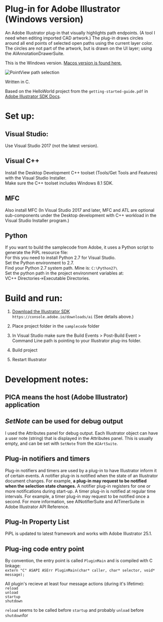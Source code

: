# Plug-in for Adobe Illustrator (Windows version)
An Adobe Illustrator plug-in that visually highlights path endpoints. (A tool I need when editing imported CAD artwork.) The plug-in draws circles around all end points of selected open paths using the current layer color. The circles are not part of the artwork, but is drawn on the UI layer; using the AIAnnotationDrawerSuite. 

This is the Windows version. [Macos version is found here.](https://github.com/superpanic/PointView)

![PointView path selection](http://superpanic.com/pointview/pvart.png)

Written in C.  

Based on the HelloWorld project from the `getting-started-guide.pdf` in [Adobe Illustrator SDK Docs](https://console.adobe.io/downloads/ai).  

# Set up:

## Visual Studio:
Use Visual Studio 2017 (not the latest version).  

## Visual C++  
Install the Desktop Development C++ toolset (Tools/Get Tools and Features) with the Visual Studio Installer.  
Make sure the C++ toolset includes Windows 8.1 SDK.  

## MFC  
Also install MFC (In Visual Studio 2017 and later, MFC and ATL are optional sub-components under the Desktop development with C++ workload in the Visual Studio Installer program.)  

## Python
If you want to build the samplecode from Adobe, it uses a Python script to generate the PiPL resource file:  
For this you need to install Python 2.7 for Visual Studio.  
Set the Python environment to 2.7.  
Find your Python 2.7 system path. Mine is: `C:\Python27\`  
Set the python path in the project environment variables at:  
VC++ Directories->Executable Directories.

# Build and run:

1. [Download the Illustrator SDK](https://console.adobe.io/downloads/ai)  
`https://console.adobe.io/downloads/ai`
(See details above.)  

2. Place project folder in the `samplecode` folder

3. In Visual Studio make sure the Build Events > Post-Build Event > Command Line path is pointing to your Illustrator plug-ins folder.

4. Build project

5. Restart Illustrator

# Development notes:

## PICA means the host (Adobe Illustrator) application

## *SetNote* can be used for debug output
I used the Attributes panel for debug output. Each Illustrator object can have a user note (string) that is displayed in the Attributes panel. This is usually empty, and can be set with `SetNote` from the `AIArtSuite`.

## Plug-in notifiers and timers
Plug-in notifiers and timers are used by a plug-in to have Illustrator inform it of certain events.
A notifier plug-in is notified when the state of an Illustrator document changes. For example, **a plug-in may request to be notified when the selection state changes.** A notifier plug-in registers for one or more notifications during start-up.
A timer plug-in is notified at regular time intervals. For example, a timer plug-in may request to be notified
once a second.
For more information, see AINotifierSuite and AITimerSuite in Adobe Illustrator API Reference.

## Plug-In Property List
PiPL is updated to latest framework and works with Adobe Illustrator 25.1.

## Plug-ing code entry point
By convention, the entry point is called `PluginMain` and is compiled with C linkage:  
`extern "C" ASAPI ASErr PluginMain(char* caller, char* selector, void* message);`

All plugin's recieve at least four message actions (during it's lifetime):  
`reload`  
`unload`  
`startup`  
`shutdown`  

`reload` seems to be called before `startup`
and probably `unload` before `shutdown`for 
